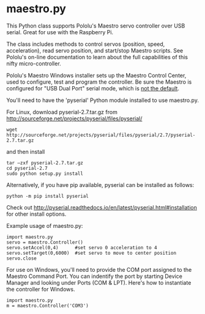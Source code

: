 ﻿maestro.py
==========

This Python class supports Pololu's Maestro servo controller over USB serial. Great for use with the Raspberry Pi.

The class includes methods to control servos (position, speed, acceleration), read servo position, and start/stop Maestro scripts.  See Pololu's on-line documentation to learn about the full capabilities of this nifty micro-controller.

Pololu's Maestro Windows installer sets up the Maestro Control Center, used to configure, test and program the controller.  Be sure the Maestro is configured for "USB Dual Port" serial mode, which is [not the default](https://www.pololu.com/docs/0J40/3.c).

You'll need to have the 'pyserial' Python module installed to use maestro.py.

For Linux, download pyserial-2.7.tar.gz from http://sourceforge.net/projects/pyserial/files/pyserial/

    wget http://sourceforge.net/projects/pyserial/files/pyserial/2.7/pyserial-2.7.tar.gz

 and then install

    tar –zxf pyserial-2.7.tar.gz
    cd pyserial-2.7
    sudo python setup.py install

Alternatively, if you have pip available, pyserial can be installed as follows:

    python -m pip install pyserial

Check out http://pyserial.readthedocs.io/en/latest/pyserial.html#installation for other install options.

Example usage of maestro.py:

    import maestro.py
    servo = maestro.Controller()
    servo.setAccel(0,4)      #set servo 0 acceleration to 4
    servo.setTarget(0,6000)  #set servo to move to center position
    servo.close

For use on Windows, you'll need to provide the COM port assigned to the Maestro Command Port.  You can indentify the port by starting Device Manager and looking under Ports (COM & LPT).  Here's how to instantiate the controller for Windows.

    import maestro.py
    m = maestro.Controller('COM3')
    
